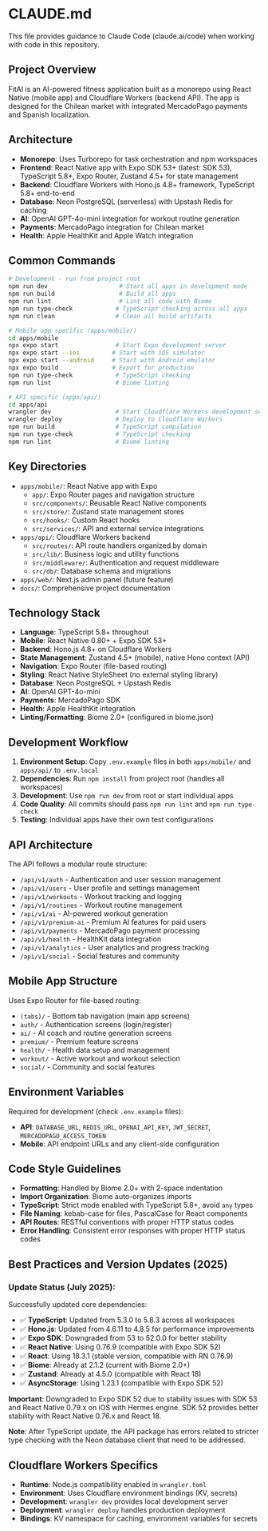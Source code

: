 # CLAUDE.md

This file provides guidance to Claude Code (claude.ai/code) when working with code in this repository.

## Project Overview

FitAI is an AI-powered fitness application built as a monorepo using React Native (mobile app) and Cloudflare Workers (backend API). The app is designed for the Chilean market with integrated MercadoPago payments and Spanish localization.

## Architecture

- **Monorepo**: Uses Turborepo for task orchestration and npm workspaces
- **Frontend**: React Native app with Expo SDK 53+ (latest: SDK 53), TypeScript 5.8+, Expo Router, Zustand 4.5+ for state management
- **Backend**: Cloudflare Workers with Hono.js 4.8+ framework, TypeScript 5.8+ end-to-end
- **Database**: Neon PostgreSQL (serverless) with Upstash Redis for caching
- **AI**: OpenAI GPT-4o-mini integration for workout routine generation
- **Payments**: MercadoPago integration for Chilean market
- **Health**: Apple HealthKit and Apple Watch integration

## Common Commands

```bash
# Development - run from project root
npm run dev                    # Start all apps in development mode
npm run build                  # Build all apps
npm run lint                   # Lint all code with Biome
npm run type-check            # TypeScript checking across all apps
npm run clean                 # Clean all build artifacts

# Mobile app specific (apps/mobile/)
cd apps/mobile
npx expo start                # Start Expo development server
npx expo start --ios         # Start with iOS simulator
npx expo start --android     # Start with Android emulator
npx expo build               # Export for production
npm run type-check            # TypeScript checking
npm run lint                  # Biome linting

# API specific (apps/api/)
cd apps/api
wrangler dev                  # Start Cloudflare Workers development server
wrangler deploy               # Deploy to Cloudflare Workers
npm run build                 # TypeScript compilation
npm run type-check            # TypeScript checking
npm run lint                  # Biome linting
```

## Key Directories

- `apps/mobile/`: React Native app with Expo
  - `app/`: Expo Router pages and navigation structure
  - `src/components/`: Reusable React Native components
  - `src/store/`: Zustand state management stores
  - `src/hooks/`: Custom React hooks
  - `src/services/`: API and external service integrations
- `apps/api/`: Cloudflare Workers backend
  - `src/routes/`: API route handlers organized by domain
  - `src/lib/`: Business logic and utility functions
  - `src/middleware/`: Authentication and request middleware
  - `src/db/`: Database schema and migrations
- `apps/web/`: Next.js admin panel (future feature)
- `docs/`: Comprehensive project documentation

## Technology Stack

- **Language**: TypeScript 5.8+ throughout
- **Mobile**: React Native 0.80+ + Expo SDK 53+
- **Backend**: Hono.js 4.8+ on Cloudflare Workers
- **State Management**: Zustand 4.5+ (mobile), native Hono context (API)
- **Navigation**: Expo Router (file-based routing)
- **Styling**: React Native StyleSheet (no external styling library)
- **Database**: Neon PostgreSQL + Upstash Redis
- **AI**: OpenAI GPT-4o-mini
- **Payments**: MercadoPago SDK
- **Health**: Apple HealthKit integration
- **Linting/Formatting**: Biome 2.0+ (configured in biome.json)

## Development Workflow

1. **Environment Setup**: Copy `.env.example` files in both `apps/mobile/` and `apps/api/` to `.env.local`
2. **Dependencies**: Run `npm install` from project root (handles all workspaces)
3. **Development**: Use `npm run dev` from root or start individual apps
4. **Code Quality**: All commits should pass `npm run lint` and `npm run type-check`
5. **Testing**: Individual apps have their own test configurations

## API Architecture

The API follows a modular route structure:

- `/api/v1/auth` - Authentication and user session management
- `/api/v1/users` - User profile and settings management
- `/api/v1/workouts` - Workout tracking and logging
- `/api/v1/routines` - Workout routine management
- `/api/v1/ai` - AI-powered workout generation
- `/api/v1/premium-ai` - Premium AI features for paid users
- `/api/v1/payments` - MercadoPago payment processing
- `/api/v1/health` - HealthKit data integration
- `/api/v1/analytics` - User analytics and progress tracking
- `/api/v1/social` - Social features and community

## Mobile App Structure

Uses Expo Router for file-based routing:

- `(tabs)/` - Bottom tab navigation (main app screens)
- `auth/` - Authentication screens (login/register)
- `ai/` - AI coach and routine generation screens
- `premium/` - Premium feature screens
- `health/` - Health data setup and management
- `workout/` - Active workout and workout selection
- `social/` - Community and social features

## Environment Variables

Required for development (check `.env.example` files):

- **API**: `DATABASE_URL`, `REDIS_URL`, `OPENAI_API_KEY`, `JWT_SECRET`, `MERCADOPAGO_ACCESS_TOKEN`
- **Mobile**: API endpoint URLs and any client-side configuration

## Code Style Guidelines

- **Formatting**: Handled by Biome 2.0+ with 2-space indentation
- **Import Organization**: Biome auto-organizes imports
- **TypeScript**: Strict mode enabled with TypeScript 5.8+, avoid `any` types
- **File Naming**: kebab-case for files, PascalCase for React components
- **API Routes**: RESTful conventions with proper HTTP status codes
- **Error Handling**: Consistent error responses with proper HTTP status codes

## Best Practices and Version Updates (2025)

### Update Status (July 2025):

Successfully updated core dependencies:

- ✅ **TypeScript**: Updated from 5.3.0 to 5.8.3 across all workspaces
- ✅ **Hono.js**: Updated from 4.6.11 to 4.8.5 for performance improvements
- ✅ **Expo SDK**: Downgraded from 53 to 52.0.0 for better stability
- ✅ **React Native**: Using 0.76.9 (compatible with Expo SDK 52)
- ✅ **React**: Using 18.3.1 (stable version, compatible with RN 0.76.9)
- ✅ **Biome**: Already at 2.1.2 (current with Biome 2.0+)
- ✅ **Zustand**: Already at 4.5.0 (compatible with React 18)
- ✅ **AsyncStorage**: Using 1.23.1 (compatible with Expo SDK 52)

**Important**: Downgraded to Expo SDK 52 due to stability issues with SDK 53 and React Native 0.79.x on iOS with Hermes engine. SDK 52 provides better stability with React Native 0.76.x and React 18.

**Note**: After TypeScript update, the API package has errors related to stricter type checking with the Neon database client that need to be addressed.

## Cloudflare Workers Specifics

- **Runtime**: Node.js compatibility enabled in `wrangler.toml`
- **Environment**: Uses Cloudflare environment bindings (KV, secrets)
- **Development**: `wrangler dev` provides local development server
- **Deployment**: `wrangler deploy` handles production deployment
- **Bindings**: KV namespace for caching, environment variables for secrets
